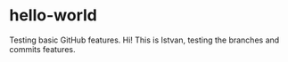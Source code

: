 # hello-world
Testing basic GitHub features.
Hi! This is Istvan, testing the branches and commits features.
